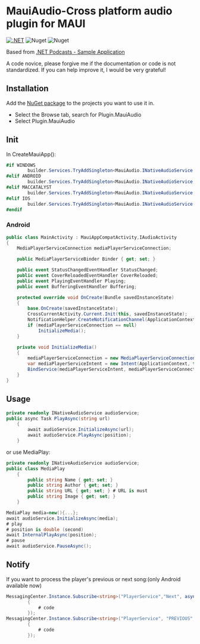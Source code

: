 # MauiAudio-Cross platform audio plugin for MAUI

[![.NET](https://github.com/BeautifulPilgrim/MauiAudio/actions/workflows/dotnet.yml/badge.svg)](https://github.com/BeautifulPilgrim/MauiAudio/actions/workflows/dotnet.yml) ![Nuget](https://img.shields.io/nuget/v/Plugin.MauiAudio) ![Nuget](https://img.shields.io/nuget/dt/Plugin.MauiAudio)

Based from [.NET Podcasts - Sample Application](https://github.com/microsoft/dotnet-podcasts#net-podcasts---sample-application)

A code novice, please forgive me if the documentation or code is not standardized. If you can help improve it, I would be very grateful!

## Installation

Add the [NuGet package](https://www.nuget.org/packages/Plugin.MauiAudio/) to the projects you want to use it in.

- Select the Browse tab, search for Plugin.MauiAudio
- Select Plugin.MauiAudio

## Init
In CreateMauiApp():
```c#
#if WINDOWS
        builder.Services.TryAddSingleton<MauiAudio.INativeAudioService, MauiAudio.Platforms.Windows.NativeAudioService>();
#elif ANDROID
        builder.Services.TryAddSingleton<MauiAudio.INativeAudioService, MauiAudio.Platforms.Android.NativeAudioService>();
#elif MACCATALYST
        builder.Services.TryAddSingleton<MauiAudio.INativeAudioService, MauiAudio.Platforms.MacCatalyst.NativeAudioService>();
#elif IOS
        builder.Services.TryAddSingleton<MauiAudio.INativeAudioService, MauiAudio.Platforms.iOS.NativeAudioService>();
#endif
```
### Android
```c#
public class MainActivity : MauiAppCompatActivity,IAudioActivity
{
    MediaPlayerServiceConnection mediaPlayerServiceConnection;

    public MediaPlayerServiceBinder Binder { get; set; }

    public event StatusChangedEventHandler StatusChanged;
    public event CoverReloadedEventHandler CoverReloaded;
    public event PlayingEventHandler Playing;
    public event BufferingEventHandler Buffering;

    protected override void OnCreate(Bundle savedInstanceState)
    {
        base.OnCreate(savedInstanceState);
        CrossCurrentActivity.Current.Init(this, savedInstanceState);
        NotificationHelper.CreateNotificationChannel(ApplicationContext);
        if (mediaPlayerServiceConnection == null)
            InitializeMedia();
    }

    private void InitializeMedia()
    {
        mediaPlayerServiceConnection = new MediaPlayerServiceConnection(this);
        var mediaPlayerServiceIntent = new Intent(ApplicationContext, typeof(MediaPlayerService));
        BindService(mediaPlayerServiceIntent, mediaPlayerServiceConnection, Bind.AutoCreate);
    }
}
```
## Usage

```c#
private readonly INativeAudioService audioService;
public async Task PlayAsync(string url)
    {
        await audioService.InitializeAsync(url);
        await audioService.PlayAsync(position);
    }
```

or use MediaPlay:

```c#
private readonly INativeAudioService audioService;
public class MediaPlay
    {
        public string Name { get; set; }
        public string Author { get; set; }
        public string URL { get; set; } # URL is must
        public string Image { get; set; }
    }

MediaPlay media=new(){...};
await audioService.InitializeAsync(media);
# play 
# position is double (second)
await InternalPlayAsync(position);
# pause
await audioService.PauseAsync();
```

## Notify

If you want to process the player's previous or next song:(only Android available now)

```c#
MessagingCenter.Instance.Subscribe<string>("PlayerService","Next", async (sender) =>
        {
            # code
        });
MessagingCenter.Instance.Subscribe<string>("PlayerService", "PREVIOUS", async (sender) =>
        {
            # code
        });
```


